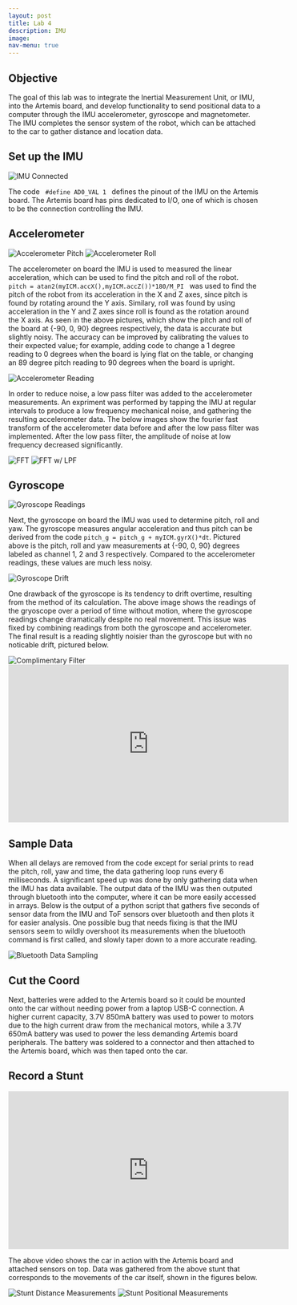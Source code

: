 ```yaml
---
layout: post
title: Lab 4
description: IMU
image: 
nav-menu: true
---
```

<section id="content">

<h2>Objective</h2>

<p> The goal of this lab was to integrate the Inertial Measurement Unit, or IMU, into the Artemis board, and develop functionality to send positional data to a computer through the IMU accelerometer, gyroscope and magnetometer. The IMU completes the sensor system of the robot, which can be attached to the car to gather distance and location data.
</p>

<h2>Set up the IMU</h2>
<img src="assets/images/lab4/connections.jpg" alt="IMU Connected">
<p> The code <code> #define AD0_VAL 1 </code> defines the pinout of the IMU on the Artemis board. The Artemis board has pins dedicated to I/O, one of which is chosen to be the connection controlling the IMU. 
</p>

<h2>Accelerometer</h2>
<img src="assets/images/lab4/acc_pitch.PNG" alt="Accelerometer Pitch">
<img src="assets/images/lab4/acc_roll.PNG" alt="Accelerometer Roll">
<p> The accelerometer on board the IMU is used to measured the linear acceleration, which can be used to find the pitch and roll of the robot. <code> pitch = atan2(myICM.accX(),myICM.accZ())*180/M_PI </code> was used to find the pitch of the robot from its acceleration in the X and Z axes, since pitch is found by rotating around the Y axis. Similary, roll was found by using acceleration in the Y and Z axes since roll is found as the rotation around the X axis. As seen in the above pictures, which show the pitch and roll of the board at {-90, 0, 90} degrees respectively, the data is accurate but slightly noisy. The accuracy can be improved by calibrating the values to their expected value; for example, adding code to change a 1 degree reading to 0 degrees when the board is lying flat on the table, or changing an 89 degree pitch reading to 90 degrees when the board is upright.
</p>
<img src="assets/images/lab4/accelerometer.PNG" alt="Accelerometer Reading">
<p> In order to reduce noise, a low pass filter was added to the accelerometer measurements. An expriment was performed by tapping the IMU at regular intervals to produce a low frequency mechanical noise, and gathering the resulting accelerometer data. The below images show the fourier fast transform of the accelerometer data before and after the low pass filter was implemented. After the low pass filter, the amplitude of noise at low frequency decreased significantly.
</p>
<img src="assets/images/lab4/accelerometer_fft2.PNG" alt="FFT">
<img src="assets/images/lab4/accelerometer_lowpass_fft2.PNG" alt="FFT w/ LPF">

<h2>Gyroscope</h2>
<img src="assets/images/lab4/gyroscope.PNG" alt="Gyroscope Readings">
<p> Next, the gyroscope on board the IMU was used to determine pitch, roll and yaw. The gyroscope measures angular acceleration and thus pitch can be derived from the code <code>pitch_g = pitch_g + myICM.gyrX()*dt</code>. Pictured above is the pitch, roll and yaw measurements at {-90, 0, 90} degrees labeled as channel 1, 2 and 3 respectively. Compared to the accelerometer readings, these values are much less noisy.
</p>
<img src="assets/images/lab4/gyroscope_drift.PNG" alt="Gyroscope Drift">
<p> One drawback of the gyroscope is its tendency to drift overtime, resulting from the method of its calculation. The above image shows the readings of the gryoscope over a period of time without motion, where the gyroscope readings change dramatically despite no real movement. This issue was fixed by combining readings from both the gyroscope and accelerometer. The final result is a reading slightly noisier than the gyroscope but with no noticable drift, pictured below.
</p>
<img src="assets/images/lab4/complimentary_filter.PNG" alt="Complimentary Filter">
<iframe 
    width="560" 
    height="315" 
    src="https://www.youtube.com/embed/_qDvX8RgleI" 
    title="YouTube video player" 
    frameborder="0" 
    allow="accelerometer; autoplay; clipboard-write; encrypted-media; gyroscope; picture-in-picture; web-share" 
    allowfullscreen>
</iframe>

<h2>Sample Data</h2>
<p> When all delays are removed from the code except for serial prints to read the pitch, roll, yaw and time, the data gathering loop runs every 6 milliseconds. A significant speed up was done by only gathering data when the IMU has data available. The output data of the IMU was then outputed through bluetooth into the computer, where it can be more easily accessed in arrays. Below is the output of a python script that gathers five seconds of sensor data from the IMU and ToF sensors over bluetooth and then plots it for easier analysis. One possible bug that needs fixing is that the IMU sensors seem to wildly overshoot its measurements when the bluetooth command is first called, and slowly taper down to a more accurate reading.
</p>
<img src="assets/images/lab4/bluetooth.PNG" alt="Bluetooth Data Sampling">

<h2>Cut the Coord</h2>
<p> Next, batteries were added to the Artemis board so it could be mounted onto the car without needing power from a laptop USB-C connection. A higher current capacity, 3.7V 850mA battery was used to power to motors due to the high current draw from the mechanical motors, while a 3.7V 650mA battery was used to power the less demanding Artemis board peripherals. The battery was soldered to a connector and then attached to the Artemis board, which was then taped onto the car.
</p>

<h2>Record a Stunt</h2>
<iframe 
    width="560" 
    height="315" 
    src="https://www.youtube.com/embed/QbDHp2bLXGw" 
    title="YouTube video player" 
    frameborder="0" 
    allow="accelerometer; autoplay; clipboard-write; encrypted-media; gyroscope; picture-in-picture; web-share" 
    allowfullscreen>
</iframe>
<p> The above video shows the car in action with the Artemis board and attached sensors on top. Data was gathered from the above stunt that corresponds to the movements of the car itself, shown in the figures below.
</p>
<img src="assets/images/lab4/stunt1ToF.PNG" alt="Stunt Distance Measurements">
<img src="assets/images/lab4/stunt1IMU.PNG" alt="Stunt Positional Measurements">